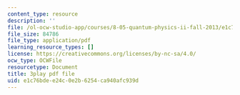 ```yaml
---
content_type: resource
description: ''
file: /ol-ocw-studio-app/courses/8-05-quantum-physics-ii-fall-2013/e1c76bdee24c0e2b6254ca940afc939d_ZTNip78TUvA.pdf
file_size: 84786
file_type: application/pdf
learning_resource_types: []
license: https://creativecommons.org/licenses/by-nc-sa/4.0/
ocw_type: OCWFile
resourcetype: Document
title: 3play pdf file
uid: e1c76bde-e24c-0e2b-6254-ca940afc939d
---
```

